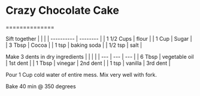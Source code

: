 # Crazy Chocolate Cake
==============

Sift together
| | |
| ---------- | -------- |
| 1 1/2 Cups | flour    |
| 1 Cup      | Sugar    |
| 3 Tbsp     | Cocoa    |
| 1 tsp      | baking soda |
| 1/2 tsp    | salt     |

Make 3 dents in dry ingredients
| | | |
| --- | --- | --- |
| 6 Tbsp | vegetable oil | 1st dent |
| 1 Tbsp | vinegar | 2nd dent |
| 1 tsp  | vanilla |  3rd dent |

Pour 1 Cup cold water of entire mess. Mix very well with fork.

Bake 40 min @ 350 degrees
